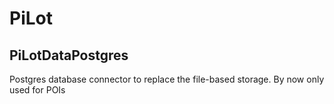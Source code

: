 # PiLot
## PiLotDataPostgres

Postgres database connector to replace the file-based storage. By now only used for POIs
